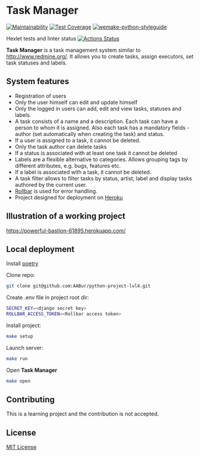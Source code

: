 # Task Manager

[![Maintainability](https://api.codeclimate.com/v1/badges/4a835accb4f3ea3647a3/maintainability)](https://codeclimate.com/github/AABur/python-project-lvl4/maintainability)
[![Test Coverage](https://api.codeclimate.com/v1/badges/4a835accb4f3ea3647a3/test_coverage)](https://codeclimate.com/github/AABur/python-project-lvl4/test_coverage)
[![wemake-python-styleguide](https://img.shields.io/badge/style-wemake-000000.svg)](https://github.com/wemake-services/wemake-python-styleguide)

Hexlet tests and linter status [![Actions Status](https://github.com/AABur/python-project-lvl4/workflows/hexlet-check/badge.svg)](https://github.com/AABur/python-project-lvl4/actions)

**Task Manager** is a task management system similar to <http://www.redmine.org/>. It allows you to create tasks, assign executors, set task statuses and labels.

## System features

* Registration of users
* Only the user himself can edit and update himself
* Only the logged in users can add, edit and view tasks, statuses and labels.
* A task consists of a name and a description. Each task can have a person to whom it is assigned.  Also each task has a mandatory fields - author (set automatically when creating the task) and status.
* If a user is assigned to a task, it cannot be deleted.
* Only the task author can delete tasks
* If a status is associated with at least one task it cannot be deleted
* Labels are a flexible alternative to categories. Allows grouping tags by different attributes, e.g. bugs, features etc.
* If a label is associated with a task, it cannot be deleted.
* A task filter allows to filter tasks by status, artist, label and display tasks authored by the current user.
* [Rollbar](https://rollbar.com/) is used for error handling.
* Project designed for deployment on [Heroku](https://www.heroku.com)

## Illustration of a working project

<https://powerful-bastion-61895.herokuapp.com/>

## Local deployment

Install [poetry](https://python-poetry.org/)

Clone repo:

```bash
git clone git@github.com:AABur/python-project-lvl4.git
```

Create .env file in project root dir:

```bash
SECRET_KEY=<django secret key>
ROLLBAR_ACCESS_TOKEN=<Rollbar access token>
```

Install project:

```bash
make setup
```

Launch server:

```bash
make run
```

Open **Task Manager**

```bash
make open
```

## Contributing

This is a learning project and the contribution is not accepted.

## License

[MIT License](https://github.com/AABur/python-project-lvl4/LICENSE)
